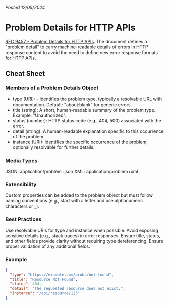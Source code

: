 *Posted 12/05/2024*

# Problem Details for HTTP APIs
[RFC 9457 - Problem Details for HTTP APIs](https://www.rfc-editor.org/rfc/rfc9457.html). The document defines a "problem detail" to carry machine-readable details of errors in HTTP response content to avoid the need to define new error response formats for HTTP APIs.

## Cheat Sheet

### Members of a Problem Details Object
* type (URI): - Identifies the problem type, typically a resolvable URL with documentation.
Default: "about:blank" for generic errors.
* title (string): A short, human-readable summary of the problem type.
Example: "Unauthorized".
* status (number): HTTP status code (e.g., 404, 500) associated with the error.
* detail (string): A human-readable explanation specific to this occurrence of the problem.
* instance (URI): Identifies the specific occurrence of the problem, optionally resolvable for further details.

### Media Types
JSON: application/problem+json
XML: application/problem+xml

### Extensibility
Custom properties can be added to the problem object but must follow naming conventions (e.g., start with a letter and use alphanumeric characters or _).

### Best Practices
Use resolvable URIs for type and instance when possible.
Avoid exposing sensitive details (e.g., stack traces) in error responses.
Ensure title, status, and other fields provide clarity without requiring type dereferencing. Ensure proper validation of any additional fields.


### Example

```json
{
  "type": "https://example.com/probs/not-found",
  "title": "Resource Not Found",
  "status": 404,
  "detail": "The requested resource does not exist.",
  "instance": "/api/resource/123"
}
```



